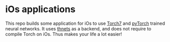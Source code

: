 # iOs applications

This repo builds some application for iOs to use [Torch7](http://torch.ch/) and [pyTorch](http://pytorch.org/) trained neural networks.
It uses [thnets](https://github.com/mvitez/thnets) as a backend, and does not require to compile Torch on iOs.
Thus makes your life a lot easier!
